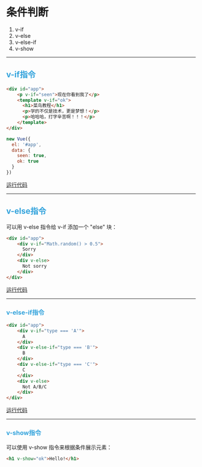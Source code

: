 # 条件判断
1. v-if
2. v-else
3. v-else-if
4. v-show
***
## <font color=#33a3dc>**v-if指令**</font>   
```html
<div id="app">
    <p v-if="seen">现在你看到我了</p>
    <template v-if="ok">
      <h1>菜鸟教程</h1>
      <p>学的不仅是技术，更是梦想！</p>
      <p>哈哈哈，打字辛苦啊！！！</p>
    </template> 
</div>
```
```javascript
new Vue({
  el: '#app',
  data: {
    seen: true,
    ok: true
  }
})
```
[运行代码](code/条件语句.html)

***

## <font color=#33a3dc>**v-else指令**</font>
可以用 v-else 指令给 v-if 添加一个 "else" 块：   
```html
<div id="app">
    <div v-if="Math.random() > 0.5">
      Sorry
    </div>
    <div v-else>
      Not sorry
    </div>
</div>
```
[运行代码](code/条件语句1.html)

***

### <font color=#33a3dc>**v-else-if指令**</font>
```html
<div id="app">
    <div v-if="type === 'A'">
      A
    </div>
    <div v-else-if="type === 'B'">
      B
    </div>
    <div v-else-if="type === 'C'">
      C
    </div>
    <div v-else>
      Not A/B/C
    </div>
</div>
```
[运行代码](code/条件语句2.html)

***

### <font color=#33a3dc>**v-show指令**</font>
可以使用 v-show 指令来根据条件展示元素：
```html
<h1 v-show="ok">Hello!</h1>
```